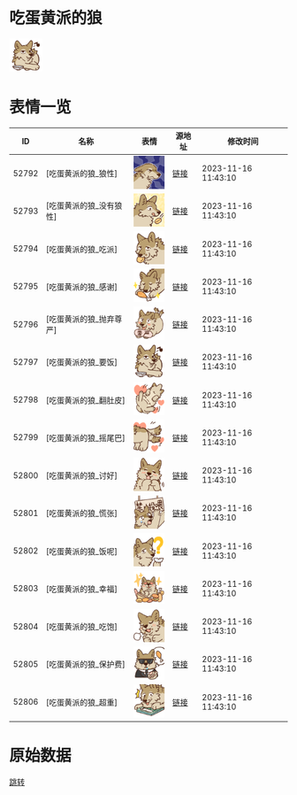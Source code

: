 # 吃蛋黄派的狼

<img src="./cover.png" height="60" alt="cover" />

# 表情一览

|ID|名称|表情|源地址|修改时间|
|----|----|----|----|----|
|52792|[吃蛋黄派的狼_狼性]|<img src="./pic/052792_%5B吃蛋黄派的狼_狼性%5D.png" height="60" alt="狼性"/>|[链接](https://i0.hdslb.com/bfs/garb/a572f51006254c65dc704444c3c2bcf4009cac2b.png)|2023-11-16 11:43:10|
|52793|[吃蛋黄派的狼_没有狼性]|<img src="./pic/052793_%5B吃蛋黄派的狼_没有狼性%5D.png" height="60" alt="没有狼性"/>|[链接](https://i0.hdslb.com/bfs/garb/4ddaf50ffa7934280c4d58d4795c9d70eb92d475.png)|2023-11-16 11:43:10|
|52794|[吃蛋黄派的狼_吃派]|<img src="./pic/052794_%5B吃蛋黄派的狼_吃派%5D.png" height="60" alt="吃派"/>|[链接](https://i0.hdslb.com/bfs/garb/e3e1980a1469421d4a78c07272a44ae20f448d18.png)|2023-11-16 11:43:10|
|52795|[吃蛋黄派的狼_感谢]|<img src="./pic/052795_%5B吃蛋黄派的狼_感谢%5D.png" height="60" alt="感谢"/>|[链接](https://i0.hdslb.com/bfs/garb/fd80f4ffd7444bd6f77281c792eb58f5c7db01d2.png)|2023-11-16 11:43:10|
|52796|[吃蛋黄派的狼_抛弃尊严]|<img src="./pic/052796_%5B吃蛋黄派的狼_抛弃尊严%5D.png" height="60" alt="抛弃尊严"/>|[链接](https://i0.hdslb.com/bfs/garb/451ada764a1854745ec75aa95ce25296cb8ab468.png)|2023-11-16 11:43:10|
|52797|[吃蛋黄派的狼_要饭]|<img src="./pic/052797_%5B吃蛋黄派的狼_要饭%5D.png" height="60" alt="要饭"/>|[链接](https://i0.hdslb.com/bfs/garb/2790fb714ea5c98c369a1569abce723f025e5fbd.png)|2023-11-16 11:43:10|
|52798|[吃蛋黄派的狼_翻肚皮]|<img src="./pic/052798_%5B吃蛋黄派的狼_翻肚皮%5D.png" height="60" alt="翻肚皮"/>|[链接](https://i0.hdslb.com/bfs/garb/f5de746a50e31d950e8c7ca45be0b1e0371ab9fd.png)|2023-11-16 11:43:10|
|52799|[吃蛋黄派的狼_摇尾巴]|<img src="./pic/052799_%5B吃蛋黄派的狼_摇尾巴%5D.png" height="60" alt="摇尾巴"/>|[链接](https://i0.hdslb.com/bfs/garb/eee4d33c1d1b560254dd7dd04efd419449e7591e.png)|2023-11-16 11:43:10|
|52800|[吃蛋黄派的狼_讨好]|<img src="./pic/052800_%5B吃蛋黄派的狼_讨好%5D.png" height="60" alt="讨好"/>|[链接](https://i0.hdslb.com/bfs/garb/bdd0ef93f0acc8ee78beb2a05c63f74cfa060a5b.png)|2023-11-16 11:43:10|
|52801|[吃蛋黄派的狼_慌张]|<img src="./pic/052801_%5B吃蛋黄派的狼_慌张%5D.png" height="60" alt="慌张"/>|[链接](https://i0.hdslb.com/bfs/garb/ccaa3bb62c11503882799cb6d96f2050a86db529.png)|2023-11-16 11:43:10|
|52802|[吃蛋黄派的狼_饭呢]|<img src="./pic/052802_%5B吃蛋黄派的狼_饭呢%5D.png" height="60" alt="饭呢"/>|[链接](https://i0.hdslb.com/bfs/garb/84325bc70b3ebea1cf6a45d781f4de04ab5670f9.png)|2023-11-16 11:43:10|
|52803|[吃蛋黄派的狼_幸福]|<img src="./pic/052803_%5B吃蛋黄派的狼_幸福%5D.png" height="60" alt="幸福"/>|[链接](https://i0.hdslb.com/bfs/garb/ce78247e1cf9cc606793dfb8610eedaf54dc5ddb.png)|2023-11-16 11:43:10|
|52804|[吃蛋黄派的狼_吃饱]|<img src="./pic/052804_%5B吃蛋黄派的狼_吃饱%5D.png" height="60" alt="吃饱"/>|[链接](https://i0.hdslb.com/bfs/garb/c4a5794caaf10fb7a54fcc6ecd4ea92474408b60.png)|2023-11-16 11:43:10|
|52805|[吃蛋黄派的狼_保护费]|<img src="./pic/052805_%5B吃蛋黄派的狼_保护费%5D.png" height="60" alt="保护费"/>|[链接](https://i0.hdslb.com/bfs/garb/b39393da850bac8cc5c3523c9683bf977da26661.png)|2023-11-16 11:43:10|
|52806|[吃蛋黄派的狼_超重]|<img src="./pic/052806_%5B吃蛋黄派的狼_超重%5D.png" height="60" alt="超重"/>|[链接](https://i0.hdslb.com/bfs/garb/e2446573543eeeaaf03004a20c3234a71f94c1eb.png)|2023-11-16 11:43:10|

# 原始数据

[跳转](./raw.json)

